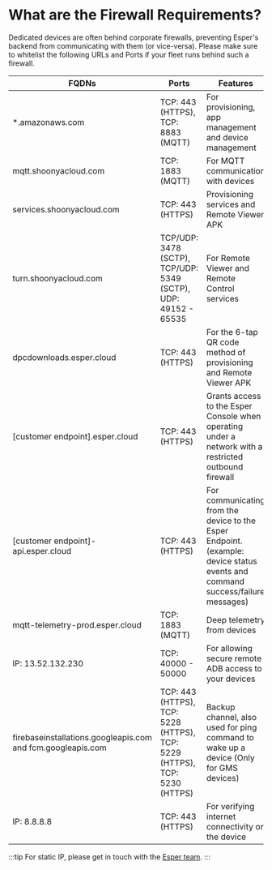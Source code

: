 # What are the Firewall Requirements?

Dedicated devices are often behind corporate firewalls, preventing Esper's backend from communicating with them (or vice-versa). Please make sure to whitelist the following URLs and Ports if your fleet runs behind such a firewall.

| FQDNs                                 | Ports                           | Features                                                                                 |
|---------------------------------------|---------------------------------|------------------------------------------------------------------------------------------|
| *.amazonaws.com                       | TCP: 443 (HTTPS), TCP: 8883 (MQTT)                   | For provisioning, app management and device management                                   |
|  mqtt.shoonyacloud.com |       TCP: 1883 (MQTT)                 | For MQTT communication with devices                                                          |                                                         |
| services.shoonyacloud.com           |TCP: 443 (HTTPS)     | Provisioning services and Remote Viewer APK                                        |
| turn.shoonyacloud.com              | TCP/UDP: 3478 (SCTP), TCP/UDP: 5349 (SCTP),  UDP: 49152 - 65535                | For Remote Viewer and Remote Control services                                                            |
| dpcdownloads.esper.cloud              | TCP: 443 (HTTPS)| For the 6-tap QR code method of provisioning and Remote Viewer APK                       |
| [customer endpoint].esper.cloud       | TCP: 443 (HTTPS)                            | Grants access to the Esper Console when operating under a network with a restricted outbound firewall                                                                        |
| [customer endpoint]-api.esper.cloud   | TCP: 443 (HTTPS)                      | For communicating from the device to the Esper Endpoint. (example: device status events and command success/failure messages) |
| mqtt-telemetry-prod.esper.cloud       | TCP: 1883 (MQTT)                     | Deep telemetry from devices                                                              |
| IP: 13.52.132.230          |  TCP: 40000 - 50000 | For allowing secure remote ADB access to your devices                       |
| firebaseinstallations.googleapis.com and fcm.googleapis.com| TCP: 443 (HTTPS), TCP: 5228 (HTTPS), TCP: 5229 (HTTPS), TCP: 5230 (HTTPS)  | Backup channel, also used for ping command to wake up a device (Only for GMS devices)       |
| IP: 8.8.8.8	              |   TCP: 443 (HTTPS)	            |   For verifying internet connectivity on the device

:::tip
For static IP, please get in touch with the [Esper team](https://support.esper.io/s/).
:::
